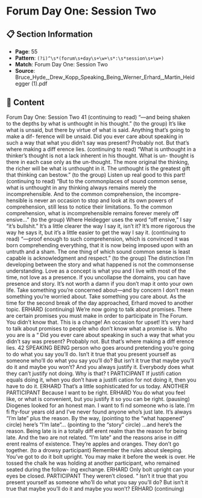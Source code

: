 # Forum Day One: Session Two

## 📋 Section Information

- **Page**: 55
- **Pattern**: `(?i)^\s*(forum\s+day\s+\w+\s*:\s*session\s+\w+)`
- **Match**: Forum Day One: Session Two
- **Source**: Bruce_Hyde,_Drew_Kopp_Speaking_Being_Werner_Erhard,_Martin_Heidegger (1).pdf

## 📄 Content

Forum Day One: Session Two
41
(continuing to read)
“—and being shaken to the depths by what is unthought in his thought.”
(to the group)
It’s like what is unsaid, but there by virtue of what is said. Anything that’s going to make a dif-
ference will be unsaid. Did you ever care about speaking in such a way that what you didn’t say
was present? Probably not. But that’s where making a diff erence lies.
(continuing to read)
“What is unthought in a thinker’s thought is not a lack inherent in his thought. What is un-
thought is there in each case only as the un-thought. The more original the thinking, the richer
will be what is unthought in it. The unthought is the greatest gift that thinking can bestow.”
(to the group)
Listen up real good to this part!
(continuing to read)
“But to the commonplaces of sound common sense, what is unthought in any thinking always
remains merely the incomprehensible. And to the common comprehension, the incompre-
hensible is never an occasion to stop and look at its own powers of comprehension, still less to
notice their limitations. To the common comprehension, what is incomprehensible remains
forever merely off ensive...”
(to the group)
Where Heidegger uses the word “off ensive,” I say “it’s bullshit.” It’s a little clearer the way I say
it, isn’t it? It’s more rigorous the way he says it, but it’s a little easier to get the way I say it.
(continuing to read)
“—proof enough to such comprehension, which is convinced it was born comprehending
everything, that it is now being imposed upon with an untruth and a sham. The one thing of
which sound common sense is least capable is acknowledgment and respect.”
(to the group)
The distinction I’m developing between the story and what happened is not the commonsense
understanding. Love as a concept is what you and I live with most of the time, not love as a
presence. If you uncollapse the domains, you can have presence and story. It’s not worth a
damn if you don’t map it onto your own life. Take something you’re concerned about—and by
concern I don’t mean something you’re worried about. Take something you care about.
As the time for the second break of the day approached, Erhard moved to  another topic.
ERHARD (continuing)
We’re now going to talk about promises. There are certain promises you must make in order
to participate in The Forum. You didn’t know that. This is a change! An occasion for upset! It’s
very hard to talk about promises to people who don’t know what a promise is. Who you are is a
“
Did you ever care about speaking in such a
way that what you didn’t say was present?
Probably not. But that’s where making a
diff erence lies.
42
SPEAKING BEING
person who goes around pretending you’re going to do what you say you’ll do. Isn’t it true that
you present yourself as someone who’ll do what you say you’ll do? But isn’t it true that maybe
you’ll do it and maybe you won’t? And you always justify it. Everybody does what they can’t
justify not doing. Why is that?
t
PARTICIPANT
If justifi cation equals doing it, when you don’t have a justifi cation for not doing it, then you
have to do it.
ERHARD
That’s a little sophisticated for us today.
ANOTHER PARTICIPANT
Because I want to be right.
ERHARD
You do what you feel like, or what is convenient, but you justify it so you can be right.
(pausing)
Diogenes looked for an honest man. I want to fi nd someone who is late. I’m fi fty-four years old
and I’ve never found anyone who’s just late. It’s always “I’m late” plus the reason. By the way,
(pointing to the “what happened” circle)
here’s “I’m late”...
(pointing to the “story” circle)
...and here’s the reason. Being late is in a totally diff erent realm than the reason for being late.
And the two are not related. “I’m late” and the reasons arise in diff erent realms of existence.
They’re apples and oranges. They don’t go together.
(to a drowsy participant)
Remember the rules about sleeping. You’ve got to do it bolt upright. You may make it before the
week is over.
He tossed the chalk he was holding at another participant, who remained seated during the follow-
ing exchange.
ERHARD
Only bolt upright can your eyes be closed.
PARTICIPANT
They weren’t closed.
“
Isn’t it true that you present yourself as
someone who’ll do what you say you’ll do?
But isn’t it true that maybe you’ll do it and
maybe you won’t?
ERHARD (continuing)